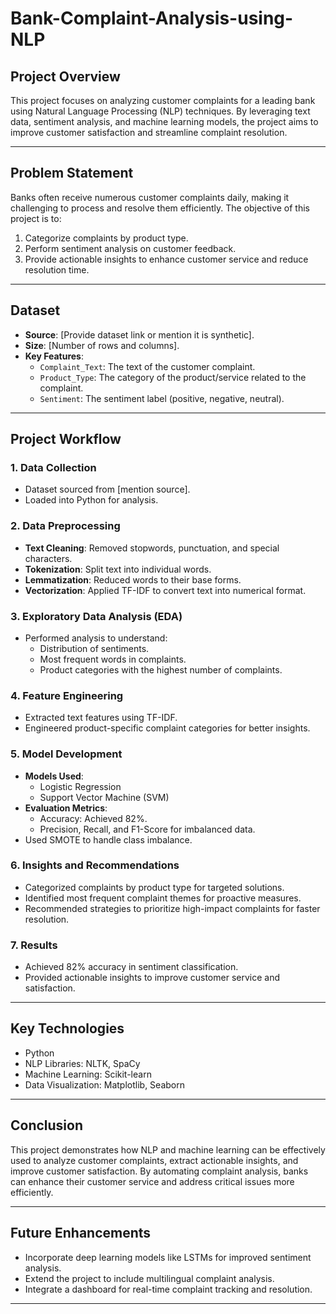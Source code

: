 # Bank-Complaint-Analysis-using-NLP

## **Project Overview**
This project focuses on analyzing customer complaints for a leading bank using Natural Language Processing (NLP) techniques. By leveraging text data, sentiment analysis, and machine learning models, the project aims to improve customer satisfaction and streamline complaint resolution.

---

## **Problem Statement**
Banks often receive numerous customer complaints daily, making it challenging to process and resolve them efficiently. The objective of this project is to:
1. Categorize complaints by product type.
2. Perform sentiment analysis on customer feedback.
3. Provide actionable insights to enhance customer service and reduce resolution time.

---

## **Dataset**
- **Source**: [Provide dataset link or mention it is synthetic].
- **Size**: [Number of rows and columns].
- **Key Features**:
  - `Complaint_Text`: The text of the customer complaint.
  - `Product_Type`: The category of the product/service related to the complaint.
  - `Sentiment`: The sentiment label (positive, negative, neutral).

---

## **Project Workflow**

### 1. **Data Collection**
   - Dataset sourced from [mention source].
   - Loaded into Python for analysis.

### 2. **Data Preprocessing**
   - **Text Cleaning**: Removed stopwords, punctuation, and special characters.
   - **Tokenization**: Split text into individual words.
   - **Lemmatization**: Reduced words to their base forms.
   - **Vectorization**: Applied TF-IDF to convert text into numerical format.

### 3. **Exploratory Data Analysis (EDA)**
   - Performed analysis to understand:
     - Distribution of sentiments.
     - Most frequent words in complaints.
     - Product categories with the highest number of complaints.

### 4. **Feature Engineering**
   - Extracted text features using TF-IDF.
   - Engineered product-specific complaint categories for better insights.

### 5. **Model Development**
   - **Models Used**:
     - Logistic Regression
     - Support Vector Machine (SVM)
   - **Evaluation Metrics**:
     - Accuracy: Achieved 82%.
     - Precision, Recall, and F1-Score for imbalanced data.
   - Used SMOTE to handle class imbalance.

### 6. **Insights and Recommendations**
   - Categorized complaints by product type for targeted solutions.
   - Identified most frequent complaint themes for proactive measures.
   - Recommended strategies to prioritize high-impact complaints for faster resolution.

### 7. **Results**
   - Achieved 82% accuracy in sentiment classification.
   - Provided actionable insights to improve customer service and satisfaction.

---

## **Key Technologies**
- Python
- NLP Libraries: NLTK, SpaCy
- Machine Learning: Scikit-learn
- Data Visualization: Matplotlib, Seaborn


---

## **Conclusion**
This project demonstrates how NLP and machine learning can be effectively used to analyze customer complaints, extract actionable insights, and improve customer satisfaction. By automating complaint analysis, banks can enhance their customer service and address critical issues more efficiently.

---

## **Future Enhancements**
- Incorporate deep learning models like LSTMs for improved sentiment analysis.
- Extend the project to include multilingual complaint analysis.
- Integrate a dashboard for real-time complaint tracking and resolution.

---

